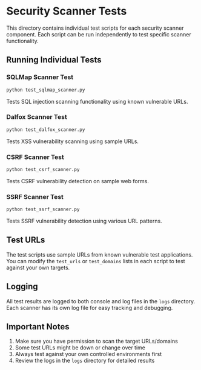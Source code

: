# Security Scanner Tests

This directory contains individual test scripts for each security scanner component. Each script can be run independently to test specific scanner functionality.

## Running Individual Tests

### SQLMap Scanner Test
```bash
python test_sqlmap_scanner.py
```
Tests SQL injection scanning functionality using known vulnerable URLs.

### Dalfox Scanner Test
```bash
python test_dalfox_scanner.py
```
Tests XSS vulnerability scanning using sample URLs.

### CSRF Scanner Test
```bash
python test_csrf_scanner.py
```
Tests CSRF vulnerability detection on sample web forms.

### SSRF Scanner Test
```bash
python test_ssrf_scanner.py
```
Tests SSRF vulnerability detection using various URL patterns.

## Test URLs
The test scripts use sample URLs from known vulnerable test applications. You can modify the `test_urls` or `test_domains` lists in each script to test against your own targets.

## Logging
All test results are logged to both console and log files in the `logs` directory. Each scanner has its own log file for easy tracking and debugging.

## Important Notes
1. Make sure you have permission to scan the target URLs/domains
2. Some test URLs might be down or change over time
3. Always test against your own controlled environments first
4. Review the logs in the `logs` directory for detailed results
